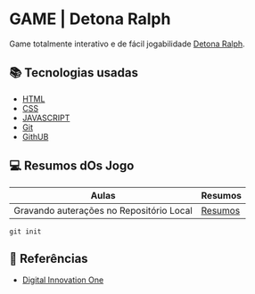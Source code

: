 # GAME | Detona Ralph

Game totalmente interativo e de fácil jogabilidade [Detona Ralph](https://www.dio.me/).

## 📚 Tecnologias usadas
- [HTML](https://git-scm.com/doc)
- [CSS](https://doc.github.com)
- [JAVASCRIPT](https://doc.github.com)
- [Git](https://doc.github.com)
- [GithUB](https://doc.github.com)

## 💻 Resumos dOs Jogo

|Aulas | Resumos |
|------|---------|
| Gravando auterações no Repositório Local | [Resumos]() |

````
git init
````

## 🔎 Referências

- [Digital Innovation One]()